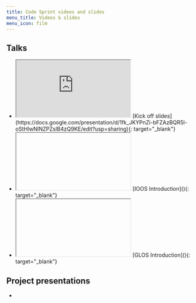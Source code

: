 ```yaml
---
title: Code Sprint videos and slides
menu_title: Videos & slides
menu_icon: film
---
```


## Talks

<ul class="grid">

<li class="video" markdown="1">
<iframe class="template" src="https://docs.google.com/presentation/d/1fk_JKYPnZi-bFZAzBQR5l-oStHlwNlNZPZslB4zQ9KE/edit?usp=sharing"></iframe>
[Kick off slides](https://docs.google.com/presentation/d/1fk_JKYPnZi-bFZAzBQR5l-oStHlwNlNZPZslB4zQ9KE/edit?usp=sharing){: target="_blank"}
</li>
    
<li class="video" markdown="1">
<iframe class="template" src=""></iframe>
[IOOS Introduction](){: target="_blank"}
</li>

<li class="video" markdown="1">
<iframe class="template" src=""></iframe>
[GLOS Introduction](){: target="_blank"}
</li>

</ul>

## Project presentations

<ul class="grid">

<li class="video" markdown="1">
</li>

</ul>